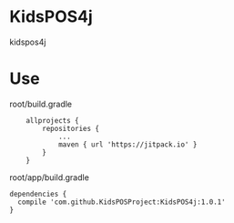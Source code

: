 # KidsPOS4j
kidspos4j

# Use
root/build.gradle
```
	allprojects {
		repositories {
			...
			maven { url 'https://jitpack.io' }
		}
	}
```

root/app/build.gradle
```
dependencies {
  compile 'com.github.KidsPOSProject:KidsPOS4j:1.0.1'
}
```
